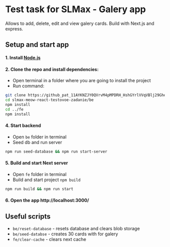 # Test task for SLMax - Galery app

Allows to add, delete, edit and view galery cards. Build with Next.js and express.

## Setup and start app

#### 1. Install [Node.js](https://nodejs.org/)

#### 2. Clone the repo and install dependencies:

- Open terminal in a folder where you are going to install the project
- Run command:

```sh
git clone https://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@github.com/terrign/slmax-meow-react-testovoe-zadanie.git
cd slmax-meow-react-testovoe-zadanie/be
npm install
cd ../fe
npm install
```

#### 4. Start backend

- Open `be` folder in terminal
- Seed db and run server

```sh
npm run seed-database && npm run start-server
```

#### 5. Build and start Next server

- Open `fe` folder in terminal
- Build and start project `npm build`

```sh
npm run build && npm run start
```

#### 6. Open the app http://localhost:3000/

## Useful scripts

- `be/reset-database` - resets database and clears blob storage
- `be/seed-databse` - creates 30 cards with for galery
- `fe/clear-cache` - clears next cache

